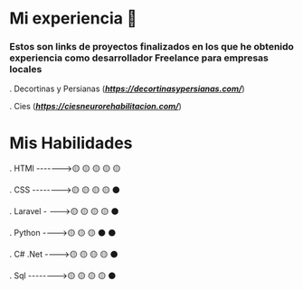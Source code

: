 # Mi experiencia 🚀

### Estos son links de proyectos finalizados en los que he obtenido experiencia como desarrollador Freelance para empresas locales

. Decortinas y Persianas (***https://decortinasypersianas.com/***)

. Cies (***https://ciesneurorehabilitacion.com/***)


# Mis Habilidades

. HTMl ------->🟡 🟡 🟡 🟡 🟡 

. CSS -------->🟡 🟡 🟡 🟡 ⚫

. Laravel - --->🟡 🟡 🟡 🟡 ⚫ 

. Python ---->🟡 🟡 🟡 ⚫ ⚫ 

. C# .Net ---->🟡 🟡 🟡 🟡 ⚫

. Sql -------->🟡 🟡 🟡 🟡 ⚫

  
